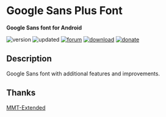 # Google Sans Plus Font
**Google Sans font for Android**

![version](https://img.shields.io/badge/Version-1.7-brightgreen.svg) 
![updated](https://img.shields.io/badge/Updated-Mar_17,_2020-green.svg) 
[![forum](https://img.shields.io/badge/Forum-XDA-orange.svg)](https://forum.xda-developers.com/apps/magisk/font-headline-fonts-nongthaihoang-t3886349) 
[![download](https://img.shields.io/badge/Download-↓-yellow.svg)](https://github.com/nongthaihoang/google_sans_plus_font/releases)
[![donate](https://img.shields.io/badge/Donate-Paypal-blue.svg)](https://paypal.me/nongthaihoang)
 
## Description
Google Sans font with additional features and improvements.

## Thanks
[MMT-Extended](https://github.com/Zackptg5/MMT-Extended)
